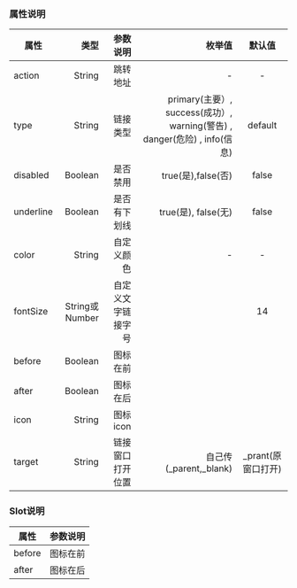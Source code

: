 ### 属性说明

| 属性     | 类型| 参数说明  | 枚举值   |  默认值  |
| -------- | -----:| -----:  |-----:  | :----:  |
|  action  | String | 跳转地址 | -  | - |
| type     |  String|链接类型|primary(主要）, success(成功）, warning(警告) ,  danger(危险) , info(信息) | default  |
| disabled |  Boolean  | 是否禁用 |  true(是),false(否)   |  false   |
| underline|  Boolean  | 是否有下划线  | true(是), false(无) | false |
| color |  String  | 自定义颜色  |  - | - |
| fontSize |  String或Number  | 自定义文字链接字号  |   | 14 |
| before |  Boolean | 图标在前 |   |    |
| after  |  Boolean | 图标在后 |   |    |
| icon  |  String | 图标icon |    |   |
| target | String | 链接窗口打开位置 |  自己传(_parent,_blank) | _prant(原窗口打开) |
### Slot说明
| 属性 | 参数说明  | 
| -------- | -----:|
| before  | 图标在前 |
| after  | 图标在后 |